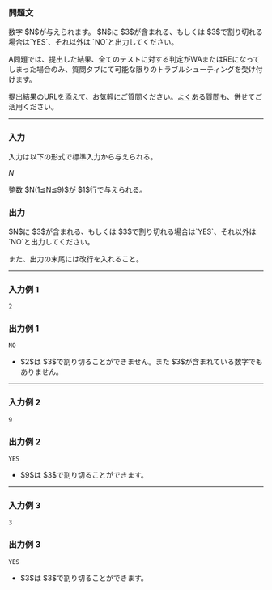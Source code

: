 
<div>

<div>

### **問題文**

<section>

<p>
数字 $N$が与えられます。
            $N$に $3$が含まれる、もしくは $3$で割り切れる場合は`YES`、それ以外は `NO`と出力してください。
        
</p>

</section>

<p>
A問題では、提出した結果、全てのテストに対する判定がWAまたはREになってしまった場合のみ、質問タブにて可能な限りのトラブルシューティングを受け付けます。

提出結果のURLを添えて、お気軽にご質問ください。<a href="http://abc006.contest.atcoder.jp/faq">よくある質問</a>も、併せてご活用ください。
	
</p>

</div>

---

<div>

### **入力**

<section>
入力は以下の形式で標準入力から与えられる。

<div>

$N$
</div>
整数 $N(1≦N≦9)$が $1$行で与えられる。
    
</section>

</div>

<div>

### **出力**

<section>

<p>
$N$に $3$が含まれる、もしくは $3$で割り切れる場合は`YES`、それ以外は `NO`と出力してください。
        
</p>

<span>
また、出力の末尾には改行を入れること。
		
</span>

</section>

</div>

---

<div>

### **入力例 1**

<section>

```
2
```

</section>

</div>

<div>

### **出力例 1**

<section>

```
NO
```

<ul>

<li>
$2$は $3$で割り切ることができません。また $3$が含まれている数字でもありません。
</li>

</ul>

</section>

</div>

---

<div>

### **入力例 2**

<section>

```
9
```

</section>

</div>

<div>

### **出力例 2**

<section>

```
YES
```

<ul>

<li>
$9$は $3$で割り切ることができます。
</li>

</ul>

</section>

</div>

---

<div>

### **入力例 3**

<section>

```
3
```

</section>

</div>

<div>

### **出力例 3**

<section>

```
YES
```

<ul>

<li>
$3$は $3$で割り切ることができます。
</li>

</ul>

</section>

</div>

</div>
